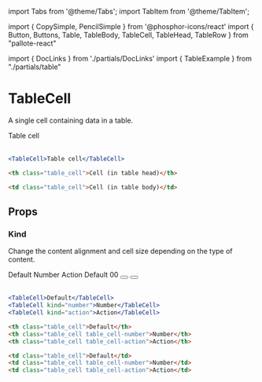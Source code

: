 ---
---
import Tabs from '@theme/Tabs';
import TabItem from '@theme/TabItem';

import { CopySimple, PencilSimple } from '@phosphor-icons/react'
import { Button, Buttons, Table, TableBody, TableCell, TableHead, TableRow } from "pallote-react"

import { DocLinks } from './partials/DocLinks'
import { TableExample } from "./partials/table"

# TableCell

A single cell containing data in a table.

<DocLinks
  figma="https://www.figma.com/design/bEeQ97jqZFWepD0x4oU5k7/Pallote?node-id=2819-4952&t=ZYFabUeMuvoaOdby-11"
  storybook="https://react.pallote.com/?path=/docs/components-tablecell--docs"
/>

<div class="docs_block">
  <Table>
    <TableBody>
      <TableRow>
        <TableCell>Table cell</TableCell>
      </TableRow>
    </TableBody>
  </Table>
</div>

<Tabs groupId="package" queryString>
  <TabItem value="react" label="React">

```jsx
<TableCell>Table cell</TableCell>
```
  </TabItem>
  <TabItem value="css" label="CSS">

```html
<th class="table_cell">Cell (in table head)</th>
```

```html
<td class="table_cell">Cell (in table body)</td>
```
  </TabItem>
</Tabs>

## Props

### Kind

Change the content alignment and cell size depending on the type of content.

<div class="docs_block">
  <Table>
    <TableHead>
      <TableRow>
        <TableCell>Default</TableCell>
        <TableCell kind="number">Number</TableCell>
        <TableCell kind="action">Action</TableCell>
      </TableRow>
    </TableHead>
    <TableBody>
      <TableRow>
        <TableCell>Default</TableCell>
        <TableCell kind="number">00</TableCell>
        <TableCell kind="action">
          <Buttons>
            <Button kind="icon" size="sm"><PencilSimple /></Button>
            <Button kind="icon" color="secondary" size="sm"><CopySimple /></Button>
          </Buttons>
        </TableCell>
      </TableRow>
    </TableBody>
  </Table>
</div>

<Tabs groupId="package" queryString>
  <TabItem value="react" label="React">

```jsx
<TableCell>Default</TableCell>
<TableCell kind="number">Number</TableCell>
<TableCell kind="action">Action</TableCell>
```
  </TabItem>
  <TabItem value="css" label="CSS">

```html
<th class="table_cell">Default</th>
<th class="table_cell table_cell-number">Number</th>
<th class="table_cell table_cell-action">Action</th>
```

```html
<td class="table_cell">Default</td>
<td class="table_cell table_cell-number">Number</td>
<td class="table_cell table_cell-action">Action</td>
```
  </TabItem>
</Tabs>

